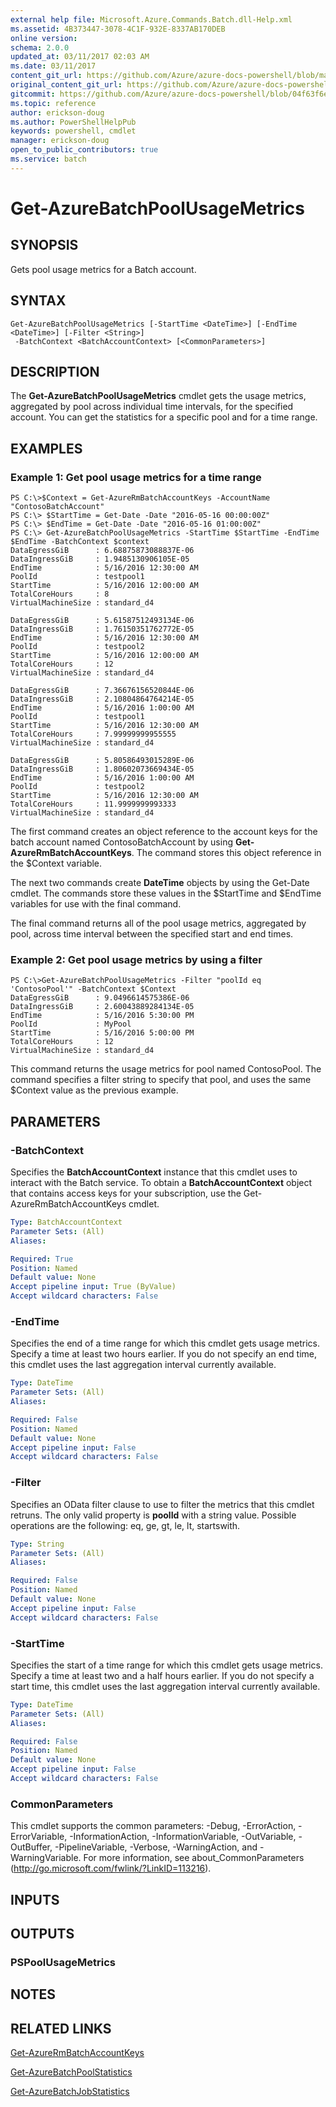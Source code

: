 ```yaml
---
external help file: Microsoft.Azure.Commands.Batch.dll-Help.xml
ms.assetid: 4B373447-3078-4C1F-932E-8337AB170DEB
online version:
schema: 2.0.0
updated_at: 03/11/2017 02:03 AM
ms.date: 03/11/2017
content_git_url: https://github.com/Azure/azure-docs-powershell/blob/master/azureps-cmdlets-docs/ResourceManager/AzureRM.Batch/v2.7.0/Get-AzureBatchPoolUsageMetrics.md
original_content_git_url: https://github.com/Azure/azure-docs-powershell/blob/master/azureps-cmdlets-docs/ResourceManager/AzureRM.Batch/v2.7.0/Get-AzureBatchPoolUsageMetrics.md
gitcommit: https://github.com/Azure/azure-docs-powershell/blob/04f63f6e685743ace2c57eb157574e34e8610b1c
ms.topic: reference
author: erickson-doug
ms.author: PowerShellHelpPub
keywords: powershell, cmdlet
manager: erickson-doug
open_to_public_contributors: true
ms.service: batch
---
```


# Get-AzureBatchPoolUsageMetrics

## SYNOPSIS
Gets pool usage metrics for a Batch account.

## SYNTAX

```
Get-AzureBatchPoolUsageMetrics [-StartTime <DateTime>] [-EndTime <DateTime>] [-Filter <String>]
 -BatchContext <BatchAccountContext> [<CommonParameters>]
```

## DESCRIPTION
The **Get-AzureBatchPoolUsageMetrics** cmdlet gets the usage metrics, aggregated by pool across individual time intervals, for the specified account.
You can get the statistics for a specific pool and for a time range.

## EXAMPLES

### Example 1: Get pool usage metrics for a time range
```
PS C:\>$Context = Get-AzureRmBatchAccountKeys -AccountName "ContosoBatchAccount"
PS C:\> $StartTime = Get-Date -Date "2016-05-16 00:00:00Z"
PS C:\> $EndTime = Get-Date -Date "2016-05-16 01:00:00Z"
PS C:\> Get-AzureBatchPoolUsageMetrics -StartTime $StartTime -EndTime $EndTime -BatchContext $context
DataEgressGiB      : 6.68875873088837E-06
DataIngressGiB     : 1.9485130906105E-05
EndTime            : 5/16/2016 12:30:00 AM
PoolId             : testpool1
StartTime          : 5/16/2016 12:00:00 AM
TotalCoreHours     : 8
VirtualMachineSize : standard_d4

DataEgressGiB      : 5.61587512493134E-06
DataIngressGiB     : 1.76150351762772E-05
EndTime            : 5/16/2016 12:30:00 AM
PoolId             : testpool2
StartTime          : 5/16/2016 12:00:00 AM
TotalCoreHours     : 12
VirtualMachineSize : standard_d4

DataEgressGiB      : 7.36676156520844E-06
DataIngressGiB     : 2.10804864764214E-05
EndTime            : 5/16/2016 1:00:00 AM
PoolId             : testpool1
StartTime          : 5/16/2016 12:30:00 AM
TotalCoreHours     : 7.99999999955555
VirtualMachineSize : standard_d4

DataEgressGiB      : 5.80586493015289E-06
DataIngressGiB     : 1.80602073669434E-05
EndTime            : 5/16/2016 1:00:00 AM
PoolId             : testpool2
StartTime          : 5/16/2016 12:30:00 AM
TotalCoreHours     : 11.9999999993333
VirtualMachineSize : standard_d4
```

The first command creates an object reference to the account keys for the batch account named ContosoBatchAccount by using **Get-AzureRmBatchAccountKeys**.
The command stores this object reference in the $Context variable.

The next two commands create **DateTime** objects by using the Get-Date cmdlet.
The commands store these values in the $StartTime and $EndTime variables for use with the final command.

The final command returns all of the pool usage metrics, aggregated by pool, across time interval between the specified start and end times.

### Example 2: Get pool usage metrics by using a filter
```
PS C:\>Get-AzureBatchPoolUsageMetrics -Filter "poolId eq 'ContosoPool'" -BatchContext $Context
DataEgressGiB      : 9.0496614575386E-06
DataIngressGiB     : 2.60043889284134E-05
EndTime            : 5/16/2016 5:30:00 PM
PoolId             : MyPool
StartTime          : 5/16/2016 5:00:00 PM
TotalCoreHours     : 12
VirtualMachineSize : standard_d4
```

This command returns the usage metrics for pool named ContosoPool.
The command specifies a filter string to specify that pool, and uses the same $Context value as the previous example.

## PARAMETERS

### -BatchContext
Specifies the **BatchAccountContext** instance that this cmdlet uses to interact with the Batch service.
To obtain a **BatchAccountContext** object that contains access keys for your subscription, use the Get-AzureRmBatchAccountKeys cmdlet.

```yaml
Type: BatchAccountContext
Parameter Sets: (All)
Aliases: 

Required: True
Position: Named
Default value: None
Accept pipeline input: True (ByValue)
Accept wildcard characters: False
```

### -EndTime
Specifies the end of a time range for which this cmdlet gets usage metrics.
Specify a time at least two hours earlier.
If you do not specify an end time, this cmdlet uses the last aggregation interval currently available.

```yaml
Type: DateTime
Parameter Sets: (All)
Aliases: 

Required: False
Position: Named
Default value: None
Accept pipeline input: False
Accept wildcard characters: False
```

### -Filter
Specifies an OData filter clause to use to filter the metrics that this cmdlet retruns.
The only valid property is **poolId** with a string value.
Possible operations are the following: eq, ge, gt, le, lt, startswith.

```yaml
Type: String
Parameter Sets: (All)
Aliases: 

Required: False
Position: Named
Default value: None
Accept pipeline input: False
Accept wildcard characters: False
```

### -StartTime
Specifies the start of a time range for which this cmdlet gets usage metrics.
Specify a time at least two and a half hours earlier.
If you do not specify a start time, this cmdlet uses the last aggregation interval currently available.

```yaml
Type: DateTime
Parameter Sets: (All)
Aliases: 

Required: False
Position: Named
Default value: None
Accept pipeline input: False
Accept wildcard characters: False
```

### CommonParameters
This cmdlet supports the common parameters: -Debug, -ErrorAction, -ErrorVariable, -InformationAction, -InformationVariable, -OutVariable, -OutBuffer, -PipelineVariable, -Verbose, -WarningAction, and -WarningVariable. For more information, see about_CommonParameters (http://go.microsoft.com/fwlink/?LinkID=113216).

## INPUTS

## OUTPUTS

### PSPoolUsageMetrics

## NOTES

## RELATED LINKS

[Get-AzureRmBatchAccountKeys](./Get-AzureRmBatchAccountKeys.md)

[Get-AzureBatchPoolStatistics](./Get-AzureBatchPoolStatistics.md)

[Get-AzureBatchJobStatistics](./Get-AzureBatchJobStatistics.md)


